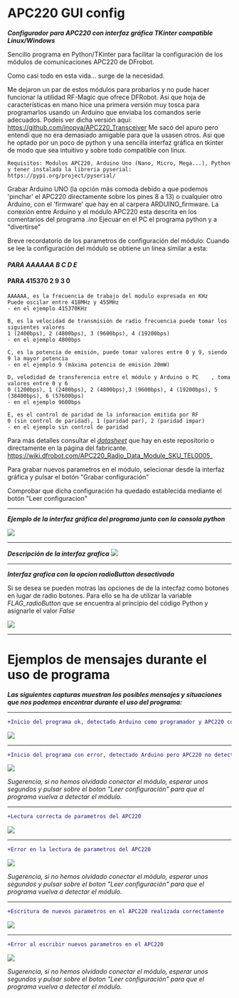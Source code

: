 # APC220 GUI config
***Configurador para APC220 con interfaz gráfica TKinter compatible Linux/Windows***

Sencillo programa en Python/TKinter para facilitar la configuración de los módulos de comunicaciones APC220 de DFrobot.

Como casi todo en esta vida... surge de la necesidad.

Me dejaron un par de estos módulos para probarlos y no pude hacer funcionar la utilidad RF-Magic que ofrece DFRobot. Asi que hoja de características en mano hice una primera versión muy tosca para programarlos usando un Arduino que enviaba los comandos serie adecuados. Podeis ver dicha versión aqui: https://github.com/inopya/APC220_Transceiver
Me sacó del apuro pero entendí que no era demasiado amigable para que la usasen otros. Asi que he optado por un poco de python y una sencilla interfaz gráfica en tkinter de modo que sea intuitivo y sobre todo compatible con linux.

	Requisitos: Modulos APC220, Arduino Uno (Nano, Micro, Mega...), Python 
	y tener instalada la libreria pyserial: https://pypi.org/project/pyserial/

Grabar Arduino UNO (la opción más comoda debido a que podemos 'pinchar' el APC220 directamente sobre los pines 8 a 13) o cualquier otro Arduino, con el 'firmware' que hay en al carpera ARDUINO_firmware.
La conexión entre Arduino y el módulo APC220 esta descrita en los comentarios del programa *.ino*
Ejecuar en el PC el programa python y a "divertirse"


Breve recordatorio de los parametros de configuración del módulo:
Cuando se lee la configuración del módulo se obtiene un linea similar a esta:

####   ***PARA  AAAAAA B C D E***
####   PARA  415370 2 9 3 0 
	AAAAAA, es la frecuencia de trabajo del modulo expresada en KHz 
	Puede oscilar entre 418MHz y 455MHz
	- en el ejemplo 415370KHz 

	B, es la velocidad de transmisión de radio frecuencia puede tomar los siguientes valores
	1 (2400bps), 2 (4800bps), 3 (9600bps), 4 (19200bps)
	- en el ejemplo 4800bps 
	
	C, es la potencia de emisión, puede tomar valores entre 0 y 9, siendo 9 la mayor potencia
	- en el ejemplo 9 (máxima potencia de emisión 20mW)
	
	D, velodidad de transferencia entre el módulo y Arduino o PC 	, toma valores entre 0 y 6
	0 (1200bps), 1 (2400bps), 2 (4800bps),3 (9600bps), 4 (19200bps), 5 (38400bps), 6 (57600bps)
	- en el ejemplo 9600bps 
	
	E, es el control de paridad de la informacion emitida por RF
	0 (sin control de paridad), 1 (paridad par), 2 (paridad impar)
	- en el ejemplo sin control de paridad
	
Para más detalles consultar el [_datasheet_](./APC220_Datasheet.pdf) que hay en este repositorio o directamente en la página del fabricante.
https://wiki.dfrobot.com/APC220_Radio_Data_Module_SKU_TEL0005_


Para grabar nuevos parametros en el módulo, selecionar desde la interfaz gráfica y pulsar el botón "Grabar configuración"

Comprobar que dicha configuración ha quedado establecida mediante el botón "Leer configuracion"

***
***Ejemplo de la interfaz gráfica del programa junto con la consola python***

![](./imagenes/configuradorAPC220_inopya.png)


***
***Descripción de la interfaz grafica***
![](./imagenes/help.png)


***
***Interfaz grafica con la opcion radioButton desactivada***

Si se desea se pueden motras las opciones de de la intecfaz como botones en lugar de radio botones.
Para ello se ha de utilizar la variable *FLAG_radioButton* que se encuentra al principio del código Python y asignarle el valor *False*  

![](./imagenes/button_mode.png)

***
#  Ejemplos de mensajes durante el uso de programa
***Las siguientes capturas muestran los posibles mensajes y situaciones que nos podemos encontrar durante el uso del programa:***

***
```diff
+Inicio del programa ok, detectado Arduino como programador y APC220 conectado a Arduino
```

![](./imagenes/run_ok.png)

***
```diff
+Inicio del programa con error, detectado Arduino pero APC220 no detectado
```

![](./imagenes/run_fail.png)

*Sugerencia, si no hemos olvidado conectar el módulo, esperar unos segundos y pulsar sobre el boton "Leer configuración"
para que el programa vuelva a detectar el módulo.*

***
```diff
+Lectura correcta de parametros del APC220
```

![](./imagenes/read_ok.png)

***
```diff
+Error en la lectura de parametros del APC220
```

![](./imagenes/read_fail.png)

*Sugerencia, si no hemos olvidado conectar el módulo, esperar unos segundos y pulsar sobre el boton "Leer configuración"
para que el programa vuelva a detectar el módulo.*

***
```diff
+Escritura de nuevos parametros en el APC220 realizada correctamente
```

![](./imagenes/write_ok.png)

***
```diff
+Error al escribir nuevos parametros en el APC220
```

![](./imagenes/write_error.png)

*Sugerencia, si no hemos olvidado conectar el módulo, esperar unos segundos y pulsar sobre el boton "Leer configuración"
para que el programa vuelva a detectar el módulo.*
